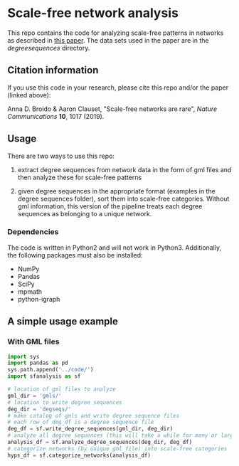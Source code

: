 # Scale-free network analysis

This repo contains the code for analyzing scale-free patterns in networks as described in [this paper](https://www.nature.com/articles/s41467-019-08746-5). The data sets used in the paper are in the *degreesequences* directory.

## Citation information

If you use this code in your research, please cite this repo and/or the paper (linked above):

 Anna D. Broido & Aaron Clauset, "Scale-free networks are rare", *Nature Communications* **10**, 1017 (2019).

## Usage

There are two ways to use this repo:

1) extract degree sequences from network data in the form of gml files and then analyze these for scale-free patterns

2) given degree sequences in the appropriate format (examples in the degree sequences folder), sort them into scale-free categories. Without gml information, this version of the pipeline treats each degree sequences as belonging to a unique network.  

### Dependencies
The code is written in Python2 and will not work in Python3. Additionally, the following packages must also be installed:
* NumPy
* Pandas
* SciPy
* mpmath
* python-igraph

## A simple usage example
### With GML files
```python
import sys
import pandas as pd
sys.path.append('../code/')
import sfanalysis as sf

# location of gml files to analyze
gml_dir = 'gmls/'
# location to write degree sequences
deg_dir = 'degseqs/'
# make catalog of gmls and write degree sequence files
# each row of deg_df is a degree sequence file
deg_df = sf.write_degree_sequences(gml_dir, deg_dir)
# analyze all degree sequences (this will take a while for many or large data sets)
analysis_df = sf.analyze_degree_sequences(deg_dir, deg_df)
# categorize networks (by unique gml file) into scale-free categories
hyps_df = sf.categorize_networks(analysis_df)
```
